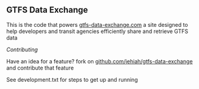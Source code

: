 GTFS Data Exchange
------------------

This is the code that powers [gtfs-data-exchange.com](http://www.gtfs-data-exchange.com/) a site 
designed to help developers and transit agencies efficiently share and retrieve GTFS data

*Contributing*

Have an idea for a feature? fork on [github.com/jehiah/gtfs-data-exchange](http://github.com/jehiah/gtfs-data-exchange) and contribute that feature

See development.txt for steps to get up and running
